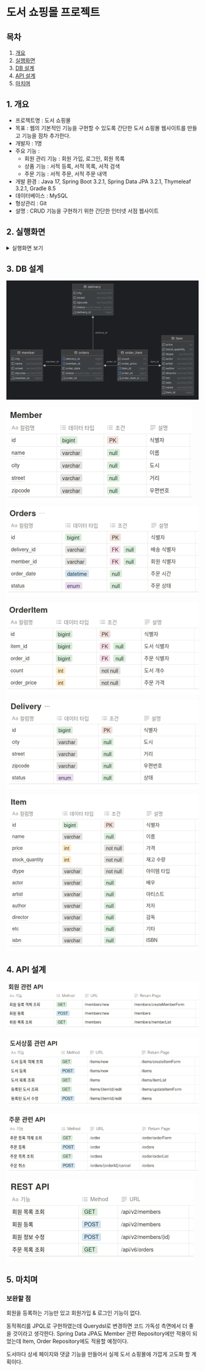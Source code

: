 # 도서 쇼핑몰 프로젝트

## 목차

1. [개요](#1-개요)
2. [실행화면](#2-실행화면)
3. [DB 설계](#3-db-설계)
4. [API 설계](#4-api-설계)
5. [마치며](#5-마치며)

## 1. 개요

- 프로젝트명 :  도서 쇼핑몰
- 목표 : 웹의 기본적인 기능을 구현할 수 있도록 간단한 도서 쇼핑몰 웹사이트를 만들고 기능을 점차 추가한다.
- 개발자 : 1명
- 주요 기능 :
    - 회원 관리 기능 : 회원 가입, 로그인, 회원 목록
    - 상품 기능 : 서적 등록, 서적 목록, 서적 검색
    - 주문 기능 : 서적 주문, 서적 주문 내역
- 개발 환경 : Java 17, Spring Boot 3.2.1, Spring Data JPA 3.2.1, Thymeleaf 3.2.1, Gradle 8.5
- 데이터베이스 : MySQL
- 형상관리 : Git
- 설명 : CRUD 기능을 구현하기 위한 간단한 인터넷 서점 웹사이트

## 2. 실행화면

<details>

<summary>실행화면 보기</summary>

- 홈 페이지
    
    ![bookshop_home.png](Images/bookshop_home.png)

    웹 사이트의 다른 기능으로 이동할 수 있는 홈 페이지이다.
    <br>
- 회원 등록 페이지
    
    ![bookshop_members_new.png](Images/bookshop_members_new.png)
    
    새로운 회원을 등록할 수 있는 화면이다. 새로운 회원을 등록하면 회원 목록 페이지로 redirect 된다.
    <br>
- 회원 목록 페이지
    
    ![bookshop_members.png](Images/bookshop_members.png)
    
    등록된 회원의 목록을 조회할 수 있는 화면이다.<br>
    <br>
- 도서 등록 페이지
    
    ![bookshop_items_new.png](Images/bookshop_items_new.png)
    
    새로운 도서 상품을 등록할 수 있는 화면이다. 가격과 수량은 숫자만 입력 가능하다. 도서를 새로 등록하면 도서 목록 페이지로 redirect 된다.
    <br>
- 도서 목록 페이지
    
    ![bookshop_items.png](Images/bookshop_items.png)
    
    등록된 도서 상품의 목록을 조회할 수 있는 화면이다. 수정 버튼을 누르면 도서 수정 페이지로 redirect 된다.
    <br>
- 도서 수정 페이지
    
    ![bookshop_items_edit.png](Images/bookshop_items_edit.png)
    
    등록된 도서의 내용을 수정할 수 있는 화면이다. 도서 등록 페이지와 동일한 양식이다.
    <br>
- 도서 주문 페이지
    
    ![bookshop_order.png](Images/bookshop_order.png)
    
    도서를 새로 주문할 수 있는 화면이다. 주문 수량은 숫자만 입력 가능하다. 도서를 새로 등록하면 주문 내역 페이지로 redirect 된다.
    <br>
- 주문 내역 페이지
    
    ![bookshop_orders.png](Images/bookshop_orders.png)
    
    주문한 도서 내역할 확인할 수 있는 화면이다. `Cancel` 버튼을 누르면 도서 상태가 `CANCEL`로 변경된다.
    
</details>

## 3. DB 설계

![jpashop2.png](Images/jpashop2.png)

![MemberDB.png](Images/table_member.png)

![OrdersDB.png](Images/table_orders.png)

![OrderItemDB.png](Images/table_orderitem.png)

![DeliveryDB.png](Images/table_delivery.png)

![ItemDB.png](Images/table_item.png)

## 4. API 설계

![MemberAPI.png](Images/apis_member.png)

![ItemAPI.png](Images/apis_item.png)

![OrderAPI.png](Images/apis_order.png)

![RestAPI.png](Images/apis_rest.png)

## 5. 마치며

### 보완할 점

회원을 등록하는 기능만 있고 회원가입 & 로그인 기능이 없다. 

동적쿼리를 JPQL로 구현하였는데 Querydsl로 변경하면 코드 가독성 측면에서 더 좋을 것이라고 생각한다. Spring Data JPA도 Member 관련 Repository에만 적용이 되었는데 Item, Order Repository에도 적용할 예정이다.

도서마다 상세 페이지와 댓글 기능을 만들어서 실제 도서 쇼핑몰에 가깝게 고도화 할 계획이다.
